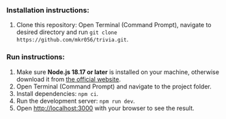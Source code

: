 ### Installation instructions:
1. Clone this repository: Open Terminal (Command Prompt), navigate to desired directory and run `git clone https://github.com/mkr056/trivia.git`.

### Run instructions:
1. Make sure **Node.js 18.17 or later** is installed on your machine, otherwise download it from [the official website](https://nodejs.org/en/download).
2. Open Terminal (Command Prompt) and navigate to the project folder.
3. Install dependencies: `npm ci`.
4. Run the development server: `npm run dev`.
5. Open [http://localhost:3000](http://localhost:3000) with your browser to see the result.